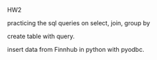 HW2

practicing the sql queries on 
select, join, group by

create table with query.

insert data from Finnhub in python with pyodbc.